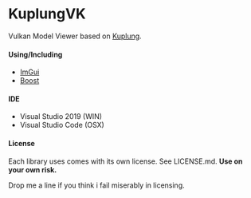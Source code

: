 # KuplungVK

Vulkan Model Viewer based on [Kuplung](https://github.com/supudo/Kuplung).

#### Using/Including

- [ImGui](https://github.com/ocornut/imgui)
- [Boost](http://www.boost.org/)

#### IDE
- Visual Studio 2019 (WIN)
- Visual Studio Code (OSX)

#### License

Each library uses comes with its own license. See LICENSE.md.
**Use on your own risk.**

Drop me a line if you think i fail miserably in licensing.
